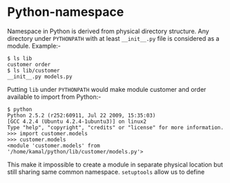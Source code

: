 # Python-namespace

Namespace in Python is derived from physical directory structure. Any directory under `PYTHONPATH` with at least `__init__.py` file is considered as a module. Example:-

```text
$ ls lib
customer order
$ ls lib/customer
__init__.py models.py
```

Putting `lib` under `PYTHONPATH` would make module customer and order available to import from Python:-

```text
$ python
Python 2.5.2 (r252:60911, Jul 22 2009, 15:35:03) 
[GCC 4.2.4 (Ubuntu 4.2.4-1ubuntu3)] on linux2
Type "help", "copyright", "credits" or "license" for more information.
>>> import customer.models
>>> customer.models
<module 'customer.models' from '/home/kamal/python/lib/customer/models.py'>
```

This make it impossible to create a module in separate physical location but still sharing same common namespace. `setuptools` allow us to define

